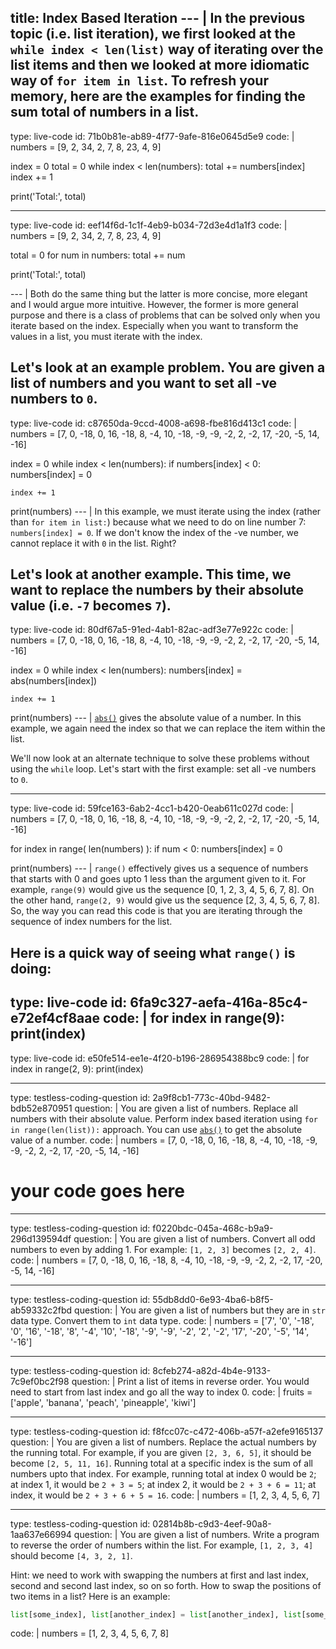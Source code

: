 title: Index Based Iteration
--- |
  In the previous topic (i.e. list iteration), we first looked at the `while index < len(list)` way of iterating over the list items and then we looked at more idiomatic way of `for item in list`. To refresh your memory, here are the examples for finding the sum total of numbers in a list.
---
type: live-code
id: 71b0b81e-ab89-4f77-9afe-816e0645d5e9
code: |
  numbers = [9, 2, 34, 2, 7, 8, 23, 4, 9]

  index = 0
  total = 0
  while index < len(numbers):
    total += numbers[index]
    index += 1

  print('Total:', total)

---
type: live-code
id: eef14f6d-1c1f-4eb9-b034-72d3e4d1a1f3
code: |
  numbers = [9, 2, 34, 2, 7, 8, 23, 4, 9]

  total = 0
  for num in numbers:
    total += num

  print('Total:', total)

--- |
  Both do the same thing but the latter is more concise, more elegant and I would argue more intuitive. However, the former is more general purpose and there is a class of problems that can be solved only when you iterate based on the index. Especially when you want to transform the values in a list, you must iterate with the index.

  Let's look at an example problem. You are given a list of numbers and you want to set all -ve numbers to `0`.
---
type: live-code
id: c87650da-9ccd-4008-a698-fbe816d413c1
code: |
  numbers = [7,   0, -18,   0,  16, -18,   8,  -4,  10, -18,  -9,  -9,  -2,
         2,  -2,  17, -20,  -5,  14, -16]

  index = 0
  while index < len(numbers):
    if numbers[index] < 0:
      numbers[index] = 0

    index += 1

  print(numbers)
--- |
  In this example, we must iterate using the index (rather than `for item in list:`) because what we need to do on line number 7: `numbers[index] = 0`. If we don't know the index of the -ve number, we cannot replace it with `0` in the list. Right?

  Let's look at another example. This time, we want to replace the numbers by their absolute value (i.e. `-7` becomes `7`).
---
type: live-code
id: 80df67a5-91ed-4ab1-82ac-adf3e77e922c
code: |
  numbers = [7,   0, -18,   0,  16, -18,   8,  -4,  10, -18,  -9,  -9,  -2,
         2,  -2,  17, -20,  -5,  14, -16]

  index = 0
  while index < len(numbers):
    numbers[index] = abs(numbers[index])

    index += 1

  print(numbers)
--- |
  [`abs()`](https://docs.python.org/3/library/functions.html#abs) gives the absolute value of a number. In this example, we again need the index so that we can replace the item within the list.

  We'll now look at an alternate technique to solve these problems without using the `while` loop. Let's start with the first example: set all -ve numbers to `0`.

---
type: live-code
id: 59fce163-6ab2-4cc1-b420-0eab611c027d
code: |
  numbers = [7,   0, -18,   0,  16, -18,   8,  -4,  10, -18,  -9,  -9,  -2,
         2,  -2,  17, -20,  -5,  14, -16]

  for index in range( len(numbers) ):
    if num < 0:
      numbers[index] = 0

  print(numbers)
--- |
  `range()` effectively gives us a sequence of numbers that starts with 0 and goes upto 1 less than the argument given to it. For example, `range(9)` would give us the sequence [0, 1, 2, 3, 4, 5, 6, 7, 8]. On the other hand, `range(2, 9)` would give us the sequence [2, 3, 4, 5, 6, 7, 8]. So, the way you can read this code is that you are iterating through the sequence of index numbers for the list.

  Here is a quick way of seeing what `range()` is doing:
---
type: live-code
id: 6fa9c327-aefa-416a-85c4-e72ef4cf8aae
code: |
  for index in range(9):
    print(index)
---
type: live-code
id: e50fe514-ee1e-4f20-b196-286954388bc9
code: |
  for index in range(2, 9):
    print(index)

---
type: testless-coding-question
id: 2a9f8cb1-773c-40bd-9482-bdb52e870951
question: |
  You are given a list of numbers. Replace all numbers with their absolute value. Perform index based iteration using `for in range(len(list)):` approach. You can use [`abs()`](https://docs.python.org/3/library/functions.html#abs) to get the absolute value of a number.
code: |
  numbers = [7,   0, -18,   0,  16, -18,   8,  -4,  10, -18,  -9,  -9,  -2,
         2,  -2,  17, -20,  -5,  14, -16]

  # your code goes here

---
type: testless-coding-question
id: f0220bdc-045a-468c-b9a9-296d139594df
question: |
  You are given a list of numbers. Convert all odd numbers to even by adding 1. For example: `[1, 2, 3]` becomes `[2, 2, 4]`.
code: |
  numbers = [7,   0, -18,   0,  16, -18,   8,  -4,  10, -18,  -9,  -9,  -2,
         2,  -2,  17, -20,  -5,  14, -16]

---
type: testless-coding-question
id: 55db8dd0-6e93-4ba6-b8f5-ab59332c2fbd
question: |
  You are given a list of numbers but they are in `str` data type. Convert them to `int` data type.
code: |
  numbers = ['7', '0', '-18', '0', '16', '-18', '8', '-4', '10', '-18', '-9',
      '-9', '-2', '2', '-2', '17', '-20', '-5', '14', '-16']

---
type: testless-coding-question
id: 8cfeb274-a82d-4b4e-9133-7c9ef0bc2f98
question: |
  Print a list of items in reverse order. You would need to start from last index and go all the way to index 0.
code: |
  fruits = ['apple', 'banana', 'peach', 'pineapple', 'kiwi']

---
type: testless-coding-question
id: f8fcc07c-c472-406b-a57f-a2efe9165137
question: |
  You are given a list of numbers. Replace the actual numbers by the running total. For example, if you are given `[2, 3, 6, 5]`, it should be become `[2, 5, 11, 16]`. Running total at a specific index is the sum of all numbers upto that index. For example, running total at index 0 would be `2`; at index 1, it would be `2 + 3 = 5`; at index 2, it would be `2 + 3 + 6 = 11`; at index, it would be `2 + 3 + 6 + 5 = 16`.
code: |
  numbers = [1, 2, 3, 4, 5, 6, 7]

---
type: testless-coding-question
id: 02814b8b-c9d3-4eef-90a8-1aa637e66994
question: |
  You are given a list of numbers. Write a program to reverse the order of numbers within the list. For example, `[1, 2, 3, 4]` should become `[4, 3, 2, 1]`.

  Hint: we need to work with swapping the numbers at first and last index, second and second last index, so on so forth. How to swap the positions of two items in a list? Here is an example:
  ```python
  list[some_index], list[another_index] = list[another_index], list[some_index]
  ```
code: |
  numbers = [1, 2, 3, 4, 5, 6, 7, 8]
